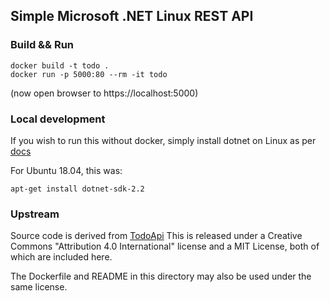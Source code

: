 ## Simple Microsoft .NET Linux REST API

### Build && Run

```
docker build -t todo .
docker run -p 5000:80 --rm -it todo
```

(now open browser to https://localhost:5000)

### Local development

If you wish to run this without docker, simply
install dotnet on Linux as per
[docs](https://docs.microsoft.com/en-us/dotnet/core/linux-prerequisites?tabs=netcore2x)

For Ubuntu 18.04, this was:

```
apt-get install dotnet-sdk-2.2
```

### Upstream

Source code is derived from [TodoApi](https://github.com/aspnet/AspNetCore.Docs)
This is released under a Creative Commons "Attribution 4.0 International" license
and a MIT License, both of which are included here.

The Dockerfile and README in this directory may also be used under the same
license.

